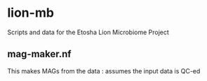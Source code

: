 # lion-mb
Scripts and data for the Etosha Lion Microbiome Project



## mag-maker.nf

This makes MAGs from the data : assumes the input data is QC-ed